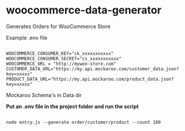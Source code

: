 # woocommerce-data-generator

Generates Orders for WooCommerce Store

Example .env file

```

WOOCOMMERCE_CONSUMER_KEY="ck_xxxxxxxxxxx"
WOOCOMMERCE_CONSUMER_SECRET="cs_xxxxxxxxxxx"
WOOCOMMERCE_URL = "http://mywoo-store.com"
CUSTOMER_DATA_URL="https://my.api.mockaroo.com/customer_data.json?key=xxxxx"
PRODUCT_DATA_URL="https://my.api.mockaroo.com/product_data.json?key=xxxxx"

```

Mockaroo Schema's in Data dir

**Put an .env file in the project folder and run the script**

```

node entry.js --generate order/customer/product --count 100


```